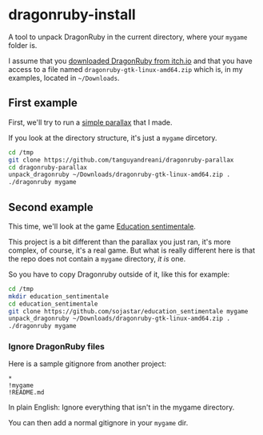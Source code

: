# dragonruby-install

A tool to unpack DragonRuby in the current directory, where your `mygame` folder is.

I assume that you [downloaded DragonRuby from itch.io](https://dragonruby.itch.io) and that you have access to a file
named `dragonruby-gtk-linux-amd64.zip` which is, in my examples, located in `~/Downloads`.

## First example

First, we'll try to run a [simple parallax](https://github.com/tanguyandreani/dragonruby-parallax) that I made.

If you look at the directory structure, it's just a `mygame` dircetory.

```bash
cd /tmp
git clone https://github.com/tanguyandreani/dragonruby-parallax
cd dragonruby-parallax
unpack_dragonruby ~/Downloads/dragonruby-gtk-linux-amd64.zip .
./dragonruby mygame
```

## Second example

This time, we'll look at the game [Education sentimentale](https://github.com/sojastar/education_sentimentale).

This project is a bit different than the parallax you just ran, it's more complex, of course, it's a real game.
But what is really different here is that the repo does not contain a `mygame` directory, *it is* one.

So you have to copy Dragonruby outside of it, like this for example:

```bash
cd /tmp
mkdir education_sentimentale
cd education_sentimentale
git clone https://github.com/sojastar/education_sentimentale mygame
unpack_dragonruby ~/Downloads/dragonruby-gtk-linux-amd64.zip .                                        
./dragonruby mygame
```

### Ignore DragonRuby files

Here is a sample gitignore from another project:

```gitignore
*
!mygame
!README.md
```

In plain English: Ignore everything that isn't in the mygame directory.

You can then add a normal gitignore in your `mygame` dir.

